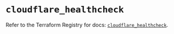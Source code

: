 # `cloudflare_healthcheck`

Refer to the Terraform Registry for docs: [`cloudflare_healthcheck`](https://registry.terraform.io/providers/cloudflare/cloudflare/4.36.0/docs/resources/healthcheck).
